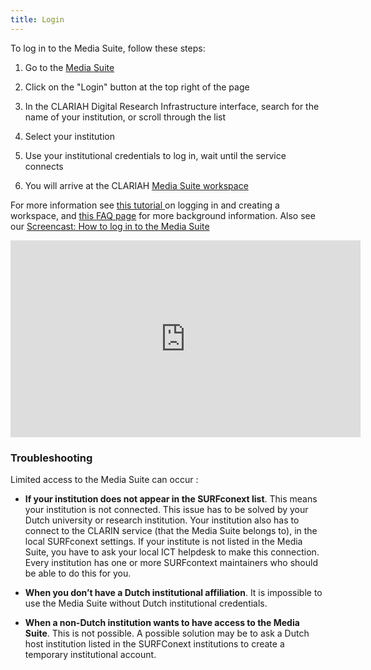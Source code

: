 ```yaml
---
title: Login
---
```


To log in to the Media Suite, follow these steps:

1. Go to the [Media Suite](https://mediasuite.clariah.nl/)

2. Click on the "Login" button at the top right of the page

3. In the CLARIAH Digital Research Infrastructure interface, search for the name of your institution, or scroll through the list

4. Select your institution

5. Use your institutional credentials to log in, wait until the service connects

6. You will arrive at the CLARIAH [Media Suite workspace](https://mediasuite.clariah.nl/documentation/workspace)

For more information see [this tutorial ](https://mediasuite.clariah.nl/learn/subject-tutorials/media-suite-tutorial-logging-in-workspace-and-creating-a-user-project)on logging in and creating a workspace, and [this FAQ page](https://mediasuite.clariah.nl/documentation/faq/who-can-access) for more background information. Also see our [Screencast: How to log in to the Media Suite](https://www.youtube.com/watch?v=2z0xUblnZwo&index=1&list=PLM8OWdLwjOmcOOikb_vCgB3ouY98PKvge)

<iframe title="CLARIAH Media Suite Login" width="560" height="315" src="https://peertube.beeldengeluid.nl/videos/embed/f75aa4fc-3887-4743-933a-714c8550b908?title=0&peertubeLink=0" frameborder="0" allowfullscreen="" sandbox="allow-same-origin allow-scripts allow-popups"></iframe>

### Troubleshooting

Limited access to the Media Suite can occur :

* **If your institution does not appear in the SURFconext list**. This means your institution is not connected. This issue has to be solved by your Dutch university or research institution. Your institution also has to connect to the CLARIN service (that the Media Suite belongs to), in the local SURFconext settings. If your institute is not listed in the Media Suite, you have to ask your local ICT helpdesk to make this connection. Every institution has one or more SURFcontext maintainers who should be able to do this for you.

* **When you don’t have a Dutch institutional affiliation**. It is impossible to use the Media Suite without Dutch institutional credentials.

* **When a non-Dutch institution wants to have access to the Media Suite**. This is not possible. A possible solution may be to ask a Dutch host institution listed in the SURFConext institutions to create a temporary institutional account.
